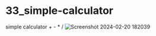 # 33_simple-calculator
 simple calculator + - * /
![Screenshot 2024-02-20 182039](https://github.com/Jeel1312/33_simple-calculator/assets/153166867/3fe25a4d-d0b9-468c-9ac7-6fe409aa0112)
